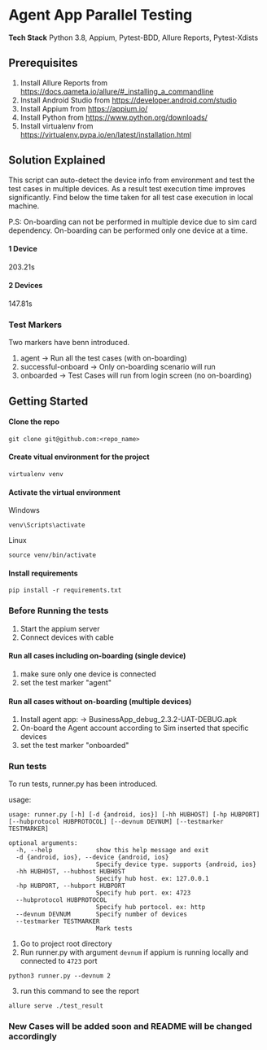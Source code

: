 # Agent App Parallel Testing

**Tech Stack**
Python 3.8, Appium, Pytest-BDD, Allure Reports, Pytest-Xdists


## Prerequisites
1. Install Allure Reports from https://docs.qameta.io/allure/#_installing_a_commandline
2. Install Android Studio from https://developer.android.com/studio
3. Install Appium from https://appium.io/
4. Install Python from https://www.python.org/downloads/
5. Install virtualenv from https://virtualenv.pypa.io/en/latest/installation.html


## Solution Explained
This script can auto-detect the device info from environment and test the test cases
in multiple devices. As a result test execution time improves significantly. Find below
the time taken for all test case execution in local machine.

P.S: On-boarding can not be performed in multiple device due to sim card dependency.
On-boarding can be performed only one device at a time.

#### 1 Device
203.21s
#### 2 Devices
147.81s

### Test Markers
Two markers have benn introduced.
1. agent -> Run all the test cases (with on-boarding)
2. successful-onboard -> Only on-boarding scenario will run
3. onboarded -> Test Cases will run from login screen (no on-boarding)




## Getting Started

#### Clone the repo
```
git clone git@github.com:<repo_name>
```

#### Create vitual environment for the project
```
virtualenv venv
```
#### Activate the virtual environment
Windows
```
venv\Scripts\activate
```
Linux
```
source venv/bin/activate
```
#### Install requirements

```
pip install -r requirements.txt
```

### Before Running the tests 
1. Start the appium server
2. Connect devices with cable 

#### Run all cases including on-boarding (single device)
1. make sure only one device is connected
2. set the test marker "agent"

#### Run all cases without on-boarding (multiple devices)
1. Install agent app: -> BusinessApp_debug_2.3.2-UAT-DEBUG.apk
2. On-board the Agent account according to Sim inserted that specific devices
3. set the test marker "onboarded"

### Run tests
To run tests, runner.py has been introduced.

usage:

```
usage: runner.py [-h] [-d {android, ios}] [-hh HUBHOST] [-hp HUBPORT] [--hubprotocol HUBPROTOCOL] [--devnum DEVNUM] [--testmarker TESTMARKER]

optional arguments:
  -h, --help            show this help message and exit
  -d {android, ios}, --device {android, ios}
                        Specify device type. supports {android, ios}
  -hh HUBHOST, --hubhost HUBHOST
                        Specify hub host. ex: 127.0.0.1
  -hp HUBPORT, --hubport HUBPORT
                        Specify hub port. ex: 4723
  --hubprotocol HUBPROTOCOL
                        Specify hub portocol. ex: http
  --devnum DEVNUM       Specify number of devices
  --testmarker TESTMARKER
                        Mark tests
```

1. Go to project root directory
2. Run runner.py with argument `devnum` if appium is running locally and connected to `4723` port
```
python3 runner.py --devnum 2
```
3. run this command to see the report
```
allure serve ./test_result
```

### New Cases will be added soon and README will be changed accordingly
